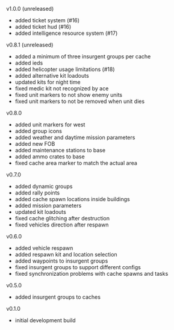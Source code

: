 v1.0.0 (unreleased)
- added ticket system (#16)
- added ticket hud (#16)
- added intelligence resource system (#17)

v0.8.1 (unreleased)
- added a minimum of three insurgent groups per cache
- added ieds
- added helicopter usage limitations (#18)
- added alternative kit loadouts
- updated kits for night time
- fixed medic kit not recognized by ace
- fixed unit markers to not show enemy units
- fixed unit markers to not be removed when unit dies

v0.8.0
- added unit markers for west
- added group icons
- added weather and daytime mission parameters
- added new FOB
- added maintenance stations to base
- added ammo crates to base
- fixed cache area marker to match the actual area

v0.7.0
- added dynamic groups
- added rally points
- added cache spawn locations inside buildings
- added mission parameters
- updated kit loadouts
- fixed cache glitching after destruction
- fixed vehicles direction after respawn

v0.6.0
- added vehicle respawn
- added respawn kit and location selection
- added waypoints to insurgent groups
- fixed insurgent groups to support different configs
- fixed synchronization problems with cache spawns and tasks

v0.5.0
- added insurgent groups to caches

v0.1.0
- initial development build
